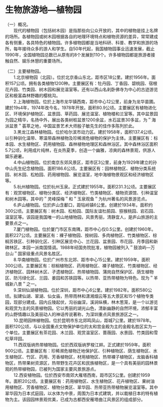 # 生物旅游地—植物园  

（一）概况。  
&emsp;&emsp;现代的植物园（包括树木园）是指那些向公众开放的，其中的植物是挂上名牌的场所。各植物园或树木园根据各自的地理环境特点和植物资源的差异，常常建成各有侧重，各具特色的植物园。许多植物园都是当地科研、科普、教学和旅游的场所，每年接待众多的游人和学生。自50年代起，我国植物园事业迅速发展，截止1990年，全国植物园总数已从原有的8个发展到110个。许多植物园都是旅游者接触自然、娱乐休憩的重要场所。  

（二）主要植物园。  
&emsp;&emsp;1.北京植物园（北园）。位於北京香山东北，距市区18公里。建於1956年。面积157公顷。拥有各类植物1200种。主要展区有：牡丹园、丁香园、碧桃园、宿根花卉园、竹类园、树木园和展览温室等。还有以西山名刹卧佛寺为中心的古迹游览区和极富森林野趣的樱桃沟。  
&emsp;&emsp;2.上海植物园。位於上海市龙华镇西南，距市中心12公里，前身为龙华苗圃。建於19s4年，1974年改今名，1978年开放。面积80.9公顷。主要展区有植物进化区、环境保护植物区、盆景园、草药园、展览温室、植物楼和兰室等。其中盆景园为园之精华，名扬中外，展出各类树桩盆景1200余盆，水石盆景30多盆，为＂海派盆景＂荟萃之地，中国盆景艺术大师殷子敏先生的佳作多陈列於此。  
&emsp;&emsp;3.黑龙江森林植物园。位於哈尔滨市动力区。建於1958年，面积137.4公顷。以引种驯化温带、寒温带森林植物及珍稀濒危植物的保护为主体。主要展区有：标本园、水生植物区、药用植物园、森林植物地理区和森林浴区。其中森林浴区面积5.7公顷，利用成片纯林，在炎热夏季，创造一个幽雅，凉爽的森林景观，供游人娱乐避暑。  
&emsp;&emsp;4.中山植物园。位於南京东郊风景区，距市区3公里，前身为1929年建立的孙中山先生纪念植物园。面积186.6公顷。主要展区有：园林植物区、植物分类系统园、树木园、松柏园、药用植物园、展览温室，地中海植物景观区和经济植物区等。  
&emsp;&emsp;5.杭州植物园。位於杭州玉泉。正式建於1955年。面积231.3公顷。主要展区有：观赏植物区、植物分类区、经济植物区、竹类植物区、植物资源馆、引种温室和树木园等。其中的＂灵峰探梅＂和＂玉泉观鱼＂为杭州著名的风景游览点。  
&emsp;&emsp;6.庐山植物园。位於庐山含鄱口，距牯岭镇6公里。创建於1934年。面积约300公顷。主要展区有：树木园、松柏园、国际友谊杜鹃园、猕猴桃园、宕石园、温室区等。该园是我国唯一的山地植物园，风景秀丽，清静宜人，是庐山旅游的主要景点之一。  
&emsp;&emsp;7.厦门植物园。位於厦门市区东南隅，距市中心仅0.5公里。创建於1960年。面积227公顷。主要展区有：裸子植物园、按树园、多肉植物区、竹类植物区、棕榈苏铁区、引种驯化区、引种区展览中心、兰花园、盆景园、市花园、月季园和新碑林区。本园一派南国情调。1988年经国务院批准，植物园被列入＂鼓浪屿—万台山＂国家级重点风景名胜区。  
&emsp;&emsp;8.华南植物园。位於广州市东北郊、距市中心15公里。建於1959年。面积300公顷。主要展区有：棕榈植物区、药用植物区、裸子植物区、竹类植物区、经济植物区、园林树木区、孑遗植物区、热带植物园、蒲岗自然保护区、荫生植物区、防污绿化区、兰园、姜园和苏铁园等。以热带、亚热带植物为特色。现为＂羊城新八景＂之一。  
&emsp;&emsp;9.深圳仙湖植物园。位於深圳，距市中心6公里。建於1982年。面积580公顷。拟建仙湖、翠湖、仙女庙，热带雨林和潇湘烟云等五大景区和15个植物专类园，现部分建成。园内丘陵起伏，沟谷幽深，溪涧纵横，林木葱笼，是一个以游览和观赏为主的风景植物园。它以秀丽的湖光山色，清新幽静的自然环境，浓郁丰富的山野情趣以及美丽动人的神话传说著称，为深圳重点风景旅游区之一。  
&emsp;&emsp;10.昆明园林植物园。位於昆明市东北郊鸣凤山，距城7公里。建於1978年。面积120公顷，与以全国重点文物保护单位的太和宫金殿为主的金殿名胜区实为一个单位。主要展区有茶花园、木兰园、观赏温室区、蔷薇园、水景园、竹类园和雪松草坪园。  
&emsp;&emsp;11.西双版纳热带植物园。位於西双版纳罗梭江衅。正式建於1959年。面积900公顷。主要展区有：珍稀濒危植物迁地保护区、引种植物区、荫生植物区、水生植物区、竹区、药用、芳香植物区，材用植物区、热带裸子植物区，龙脑香科植物区，热带果树资源区，热带野生花卉区和民族植物区，是一个具有美丽的园林景观的热带植物园，已被列为国家主要风景旅游点。  
&emsp;&emsp;12.西安植物园。位於西安市南郊大雁塔西南，距市区5公里。创建於1959年。面积20公顷。主要展区有：药用植物区、水生植物区、花卉植物区、果树油用植物区、芳香植物区、植物分类区、翠华园、热带亚热带植物展览温室等。其中翠华园为日本式庭园，以水体为中景，周围为日本式建筑，并以栽植日本的特有植物为主。该园园林景观优美，已成为古都西安雁塔曲江风景区的组成部分。  
